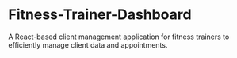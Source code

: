 # Fitness-Trainer-Dashboard
A React-based client management application for fitness trainers to efficiently manage client data and appointments.
